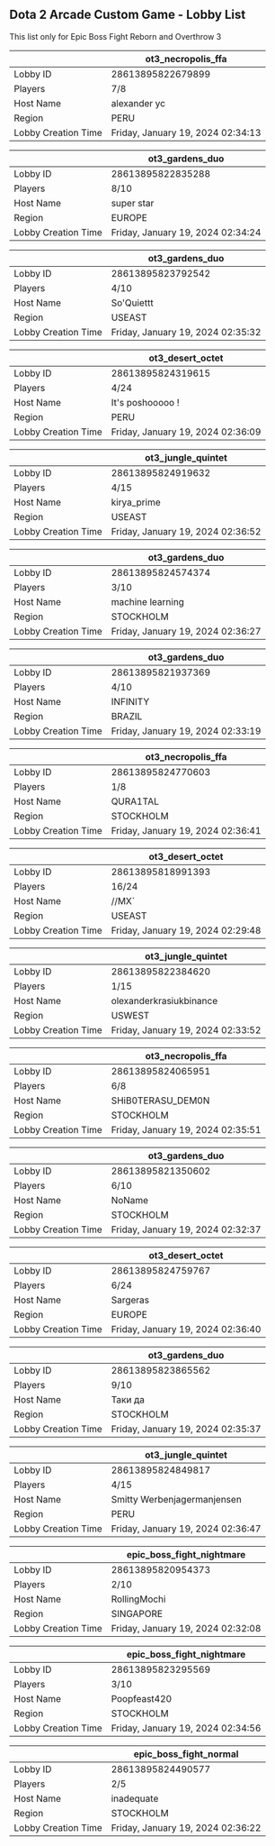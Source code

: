## Dota 2 Arcade Custom Game - Lobby List

This list only for Epic Boss Fight Reborn and Overthrow 3

|  | ot3_necropolis_ffa |
| ------ | ------ |
| Lobby ID | 28613895822679899 |
| Players | 7/8 |
| Host Name | alexander  yc |
| Region | PERU |
| Lobby Creation Time | Friday, January 19, 2024 02:34:13 |


|  | ot3_gardens_duo |
| ------ | ------ |
| Lobby ID | 28613895822835288 |
| Players | 8/10 |
| Host Name | super star |
| Region | EUROPE |
| Lobby Creation Time | Friday, January 19, 2024 02:34:24 |


|  | ot3_gardens_duo |
| ------ | ------ |
| Lobby ID | 28613895823792542 |
| Players | 4/10 |
| Host Name | So'Quiettt |
| Region | USEAST |
| Lobby Creation Time | Friday, January 19, 2024 02:35:32 |


|  | ot3_desert_octet |
| ------ | ------ |
| Lobby ID | 28613895824319615 |
| Players | 4/24 |
| Host Name | It's poshooooo ! |
| Region | PERU |
| Lobby Creation Time | Friday, January 19, 2024 02:36:09 |


|  | ot3_jungle_quintet |
| ------ | ------ |
| Lobby ID | 28613895824919632 |
| Players | 4/15 |
| Host Name | kirya_prime |
| Region | USEAST |
| Lobby Creation Time | Friday, January 19, 2024 02:36:52 |


|  | ot3_gardens_duo |
| ------ | ------ |
| Lobby ID | 28613895824574374 |
| Players | 3/10 |
| Host Name | machine learning |
| Region | STOCKHOLM |
| Lobby Creation Time | Friday, January 19, 2024 02:36:27 |


|  | ot3_gardens_duo |
| ------ | ------ |
| Lobby ID | 28613895821937369 |
| Players | 4/10 |
| Host Name | INFINITY |
| Region | BRAZIL |
| Lobby Creation Time | Friday, January 19, 2024 02:33:19 |


|  | ot3_necropolis_ffa |
| ------ | ------ |
| Lobby ID | 28613895824770603 |
| Players | 1/8 |
| Host Name | QURA1TAL |
| Region | STOCKHOLM |
| Lobby Creation Time | Friday, January 19, 2024 02:36:41 |


|  | ot3_desert_octet |
| ------ | ------ |
| Lobby ID | 28613895818991393 |
| Players | 16/24 |
| Host Name | //MX` |
| Region | USEAST |
| Lobby Creation Time | Friday, January 19, 2024 02:29:48 |


|  | ot3_jungle_quintet |
| ------ | ------ |
| Lobby ID | 28613895822384620 |
| Players | 1/15 |
| Host Name | olexanderkrasiukbinance |
| Region | USWEST |
| Lobby Creation Time | Friday, January 19, 2024 02:33:52 |


|  | ot3_necropolis_ffa |
| ------ | ------ |
| Lobby ID | 28613895824065951 |
| Players | 6/8 |
| Host Name | SHiB0TERASU_DEM0N |
| Region | STOCKHOLM |
| Lobby Creation Time | Friday, January 19, 2024 02:35:51 |


|  | ot3_gardens_duo |
| ------ | ------ |
| Lobby ID | 28613895821350602 |
| Players | 6/10 |
| Host Name | NoName |
| Region | STOCKHOLM |
| Lobby Creation Time | Friday, January 19, 2024 02:32:37 |


|  | ot3_desert_octet |
| ------ | ------ |
| Lobby ID | 28613895824759767 |
| Players | 6/24 |
| Host Name | Sargeras |
| Region | EUROPE |
| Lobby Creation Time | Friday, January 19, 2024 02:36:40 |


|  | ot3_gardens_duo |
| ------ | ------ |
| Lobby ID | 28613895823865562 |
| Players | 9/10 |
| Host Name | Таки да |
| Region | STOCKHOLM |
| Lobby Creation Time | Friday, January 19, 2024 02:35:37 |


|  | ot3_jungle_quintet |
| ------ | ------ |
| Lobby ID | 28613895824849817 |
| Players | 4/15 |
| Host Name | Smitty Werbenjagermanjensen |
| Region | PERU |
| Lobby Creation Time | Friday, January 19, 2024 02:36:47 |


|  | epic_boss_fight_nightmare |
| ------ | ------ |
| Lobby ID | 28613895820954373 |
| Players | 2/10 |
| Host Name | RollingMochi |
| Region | SINGAPORE |
| Lobby Creation Time | Friday, January 19, 2024 02:32:08 |


|  | epic_boss_fight_nightmare |
| ------ | ------ |
| Lobby ID | 28613895823295569 |
| Players | 3/10 |
| Host Name | Poopfeast420 |
| Region | STOCKHOLM |
| Lobby Creation Time | Friday, January 19, 2024 02:34:56 |


|  | epic_boss_fight_normal |
| ------ | ------ |
| Lobby ID | 28613895824490577 |
| Players | 2/5 |
| Host Name | inadequate |
| Region | STOCKHOLM |
| Lobby Creation Time | Friday, January 19, 2024 02:36:22 |


